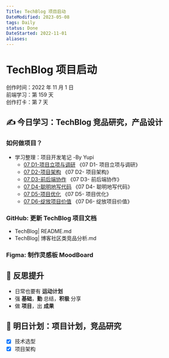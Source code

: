 ```yaml
---
Title: TechBlog 项目启动
DateModified: 2023-05-08
tags: Daily
status: Done
DateStarted: 2022-11-01
aliases:
---
```


# TechBlog 项目启动

创作时间：2022 年 11 月 1 日  
前端学习：第 159 天  
创作打卡：第 7 天

## ✍️ 今日学习：TechBlog 竞品研究，产品设计

### 如何做项目？

- 学习整理：项目开发笔记 -By Yupi
  - [07 D1-项目立项与调研](https://www.yuque.com/docs/share/85c0cec2-0e5e-42e7-996e-c8ad89462deb?view=doc_embed) 《07 D1- 项目立项与调研》
  - [07 D2-项目架构](https://www.yuque.com/docs/share/d38aeb90-451a-4863-9461-52122d533837?view=doc_embed) 《07 D2- 项目架构》
  - [07 D3-前后端协作](https://www.yuque.com/docs/share/0e438b91-ad54-4068-83ee-81a5caba8f36?view=doc_embed) 《07 D3- 前后端协作》
  - [07 D4-聪明地写代码](https://www.yuque.com/docs/share/04aa04fe-3061-4282-a132-d72e98e7a2f0?view=doc_embed) 《07 D4- 聪明地写代码》
  - [07 D5-项目优化](https://www.yuque.com/docs/share/3a2e840a-f1aa-4a29-bead-4346db2510fb?view=doc_embed) 《07 D5- 项目优化》
  - [07 D6-绽放项目价值](https://www.yuque.com/docs/share/ce571930-6298-4f4e-85f5-2008da48066e?view=doc_embed) 《07 D6- 绽放项目价值》

### GitHub: 更新 TechBlog 项目文档

- TechBlog| README.md
- TechBlog| 博客社区类竞品分析.md

### Figma: 制作灵感板 MoodBoard

## 🔖 反思提升

- 日常也要有 **运动计划**
- 强 **基础**，**勤** 总结，**积极** 分享
- 做 **项目**，出 **成果**

## 🔖 明日计划：项目计划，竞品研究

- [x] 技术选型
- [x] 项目架构
